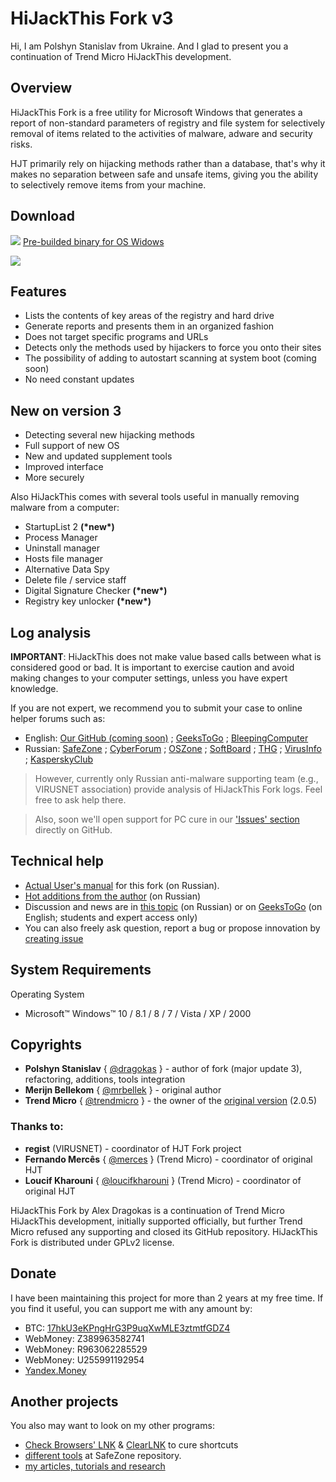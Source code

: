 
# HiJackThis Fork v3
Hi, I am Polshyn Stanislav from Ukraine. And I glad to present you a continuation of Trend Micro HiJackThis development.

## Overview

HiJackThis Fork is a free utility for Microsoft Windows that generates a report of non-standard parameters of registry and file system for selectively removal of items related to the activities of malware, adware and security risks.

HJT primarily rely on hijacking methods rather than a database, that's why it makes no separation between safe and unsafe items, giving you the ability to selectively remove items from your machine.

## Download
[![](https://dragokas.com/tools/img/hjt/Icon_mini.png)](https://github.com/dragokas/hijackthis/raw/devel/HiJackThis.exe)
[Pre-builded binary for OS Widows](https://github.com/dragokas/hijackthis/raw/devel/HiJackThis.exe)

![](https://dragokas.com/tools/img/hjt/Scanning.png)

## Features

 * Lists the contents of key areas of the registry and hard drive
 * Generate reports and presents them in an organized fashion
 * Does not target specific programs and URLs
 * Detects only the methods used by hijackers to force you onto their sites
 * The possibility of adding to autostart scanning at system boot (coming soon)
 * No need constant updates

## New on version 3

 * Detecting several new hijacking methods
 * Full support of new OS
 * New and updated supplement tools
 * Improved interface
 * More securely

Also HiJackThis comes with several tools useful in manually removing malware from a computer:
 * StartupList 2 **(\*new\*)**
 * Process Manager
 * Uninstall manager
 * Hosts file manager
 * Alternative Data Spy
 * Delete file / service staff
 * Digital Signature Checker **(\*new\*)**
 * Registry key unlocker **(\*new\*)**

## Log analysis

**IMPORTANT**: HiJackThis does not make value based calls between what is considered good or bad.
It is important to exercise caution and avoid making changes to your computer settings, unless you have expert knowledge.

If you are not expert, we recommend you to submit your case to online helper forums such as:
- English: [Our GitHub (coming soon)](https://github.com/dragokas/hijackthis/issues) ; [GeeksToGo](http://www.geekstogo.com/forum/topic/2852-malware-and-spyware-cleaning-guide/) ;  [BleepingComputer](https://www.bleepingcomputer.com/forums/t/34773/preparation-guide-for-use-before-using-malware-removal-tools-and-requesting-help/)
- Russian: [SafeZone](http://safezone.cc/pravila/) ; [CyberForum](http://www.cyberforum.ru/viruses/thread49792.html) ; [OSZone](http://forum.oszone.net/thread-98169.html) ; [SoftBoard](https://softboard.ru/topic/51343-правила-подраздела/) ; [THG](http://www.thg.ru/forum/showthread.php?t=92236) ; [VirusInfo](https://virusinfo.info/showthread.php?t=1235) ; [KasperskyClub](https://forum.kasperskyclub.ru/index.php?showtopic=43640)

> However, currently only Russian anti-malware supporting team (e.g., VIRUSNET association) provide analysis of HiJackThis Fork logs. Feel free to ask help there.

> Also, soon we'll open support for PC cure in our ['Issues' section](https://github.com/dragokas/hijackthis/issues) directly on GitHub.

## Technical help

 * [Actual User's manual](https://safezone.cc/threads/25184/) for this fork (on Russian).
 * [Hot additions from the author](https://safezone.cc/threads/27470/) (on Russian)
 * Discussion and news are in [this topic](https://safezone.cc/threads/hijackthis-fork-i-voprosy-k-razrabotchikam.28770/) (on Russian) or on [GeeksToGo](http://www.geekstogo.com/forum/topic/361755-hijackthisfork-improvement-development-bug-reports/) (on English; students and expert access only)
 * You can also freely ask question, report a bug or propose innovation by [creating issue](https://github.com/dragokas/hijackthis/issues)

## System Requirements

Operating System
  * Microsoft™ Windows™ 10 / 8.1 / 8 / 7 / Vista / XP / 2000

## Copyrights

 * **Polshyn Stanislav** { [@dragokas](https://github.com/dragokas) } - author of fork (major update 3), refactoring, additions, tools integration
 * **Merijn Bellekom** { [@mrbellek](https://github.com/mrbellek) } - original author
 * **Trend Micro** { [@trendmicro](https://github.com/trendmicro) } - the owner of the [original version](https://sourceforge.net/projects/hjt/) (2.0.5)
### Thanks to:
 * **regist** (VIRUSNET) - coordinator of HJT Fork project
 * **Fernando Mercês** { [@merces](https://github.com/merces) } (Trend Micro) - coordinator of original HJT
 * **Loucif Kharouni** { [@loucifkharouni](https://github.com/loucifkharouni) } (Trend Micro) - coordinator of original HJT

HiJackThis Fork by Alex Dragokas is a continuation of Trend Micro HiJackThis development, initially supported officially, but further Trend Micro refused any supporting and closed its GitHub repository.
HiJackThis Fork is distributed under GPLv2 license.

## Donate

I have been maintaining this project for more than 2 years at my free time.
If you find it useful, you can support me with any amount by:
 * BTC: [17hkU3eKPngHrG3P9uqXwMLE3ztmtfGDZ4](https://dragokas.com/tools/img/BTC_QR.png)
 * WebMoney: Z389963582741
 * WebMoney: R963062285529
 * WebMoney: U255991192954
 * [Yandex.Money](https://money.yandex.ru/to/410011191892975)

## Another projects

You also may want to look on my other programs:
- [Check Browsers' LNK](https://toolslib.net/downloads/viewdownload/80-check-browsers-lnk/) & [ClearLNK](https://toolslib.net/downloads/viewdownload/81-clearlnk/) to cure shortcuts
- [different tools](https://safezone.cc/resources/authors/dragokas.6966/) at SafeZone repository.
- [my articles, tutorials and research](http://www.cyberforum.ru/blogs/218284/blog3628.html)
